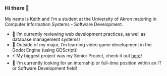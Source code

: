 ### Hi there 👋

My name is Keith and I'm a student at the University of Akron majoring in Computer Information Systems - Software Development. 

- 🔭 I’m currently reviewing web development practices, as well as database management systems!
- 🌱 Outside of my major, I’m learning video game development in the Godot Engine (using GDScript)!
- ⚡ My biggest project was my Senior Project, check it out [here](https://github.com/KeithHolcomb530/PCBuildingApp-SeniorProjects)!
- 👯 I'm currently looking for an internship or full-time position within an IT or Software Development field!


<!--
**KeithHolcomb530/KeithHolcomb530** is a ✨ _special_ ✨ repository because its `README.md` (this file) appears on your GitHub profile.

Here are some ideas to get you started:

- 🔭 I’m currently working on ...
- 🌱 I’m currently learning ...
- 👯 I’m looking to collaborate on ...
- 🤔 I’m looking for help with ...
- 💬 Ask me about ...
- 📫 How to reach me: ...
- 😄 Pronouns: ...
- ⚡ Fun fact: ...
-->
